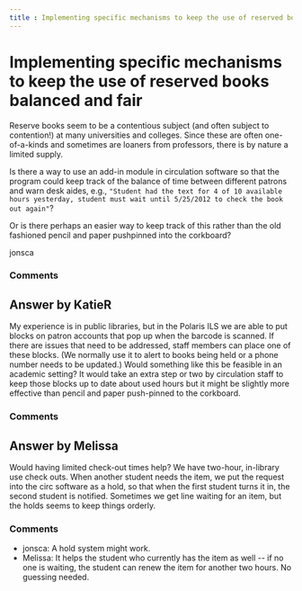 ```yaml
---
title : Implementing specific mechanisms to keep the use of reserved books balanced and fair
---
```

Implementing specific mechanisms to keep the use of reserved books balanced and fair
=====================
Reserve books seem to be a contentious subject (and often subject to
contention!) at many universities and colleges. Since these are often
one-of-a-kinds and sometimes are loaners from professors, there is by
nature a limited supply.

Is there a way to use an add-in module in circulation software so that
the program could keep track of the balance of time between different
patrons and warn desk aides, e.g.,
`"Student had the text for 4 of 10 available hours yesterday, student must wait until 5/25/2012 to check the book out again"`?

Or is there perhaps an easier way to keep track of this rather than the
old fashioned pencil and paper pushpinned into the corkboard?

jonsca

### Comments ###


Answer by KatieR
----------------
My experience is in public libraries, but in the Polaris ILS we are able
to put blocks on patron accounts that pop up when the barcode is
scanned. If there are issues that need to be addressed, staff members
can place one of these blocks. (We normally use it to alert to books
being held or a phone number needs to be updated.) Would something like
this be feasible in an academic setting? It would take an extra step or
two by circulation staff to keep those blocks up to date about used
hours but it might be slightly more effective than pencil and paper
push-pinned to the corkboard.

### Comments ###

Answer by Melissa
----------------
Would having limited check-out times help? We have two-hour, in-library
use check outs. When another student needs the item, we put the request
into the circ software as a hold, so that when the first student turns
it in, the second student is notified. Sometimes we get line waiting for
an item, but the holds seems to keep things orderly.

### Comments ###
* jonsca: A hold system might work.
* Melissa: It helps the student who currently has the item as well -- if no one is
waiting, the student can renew the item for another two hours. No
guessing needed.

